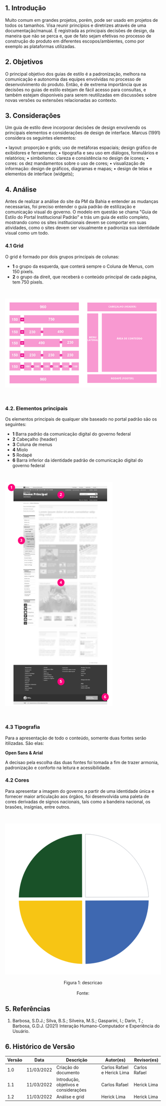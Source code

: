 ## 1. Introdução

Muito comum em grandes projetos, porém, pode ser usado em projetos de todos os tamanhos. Visa reunir princípios e diretrizes através de uma documentação/manual. É registrada as principais decisões de design, da maneira que não se perca e, que de fato sejam efetivas no processo de construção do produto em diferentes escopos/ambientes, como por exemplo as plataformas utilizadas.

## 2. Objetivos

O principal objetivo dos guias de estilo é a padronização, melhora na comunicação e autonomia das equipes envolvidas no processo de desenvolvimento do produto. Então, é de extrema importância que as decisões no guias de estilo estejam de fácil acesso para consultas, e também estejam disponiveis para serem reutilizadas em discussões sobre novas versões ou extensões relacionadas ao contexto.

## 3. Considerações

Um guia de estilo deve incorporar decisões de design envolvendo os principais elementos e considerações de design de interface. Marcus (1991) considera os seguintes elementos:

• layout: proporção e grids; uso de metáforas espaciais; design gráfico de exibidores e ferramentas;
• tipografia e seu uso em diálogos, formulários e relatórios;
• simbolismo: clareza e consistência no design de ícones;
• cores: os dez mandamentos sobre o uso de cores;
• visualização de informação: design de gráficos, diagramas e mapas;
• design de telas e elementos de interface (widgets);

## 4. Análise

Antes de realizar a análise do site da PM da Bahia e entender as mudanças necessarias, foi preciso entender o guia padrão de estilização e comunicação visual do governo. O modelo em questão se chama "Guia de Estilo do Portal Institucional Padrão" e trás um guia de estilo completo, mostrando como os sites institucionais devem se comportar em suas atividades, como o sites devem ser visualmente e padroniza sua identidade visual como um todo.

### 4.1 Grid

O grid é formado por dois grupos principais de colunas:

- **1** o grupo da esquerda, que conterá sempre o Coluna de Menus, com 150 pixels.
- **2** o grupo da direit, que receberá o conteúdo principal de cada página, tem 750 pixels.

<br>

![](../assets/grid.png)

<br>

### 4.2. Elementos principais

Os elementos principais de qualquer site baseado no portal padrão são os seguintes:

- **1** Barra padrão da comunicação digital do governo federal
- **2** Cabeçalho (header)
- **3** Coluna de menus
- **4** Miolo
- **5** Rodapé
- **6** Barra inferior da identidade padrão de comunicação digital do governo federal

<br>

![](../assets/estruturaprincipal.png)

<br>

### 4.3 Tipografia

Para a apresentação de todo o conteúdo, somente duas fontes serão itilizadas. São elas:

**Open Sans & Arial**

A decisao pela escolha das duas fontes foi tomada a fim de trazer armonia, padronização e conforto na leitura e acessibilidade.

### 4.2 Cores

Para apresentar a imagem do governo a partir de uma identidade única e fornecer maior articulação aos órgãos, foi desenvolvida uma paleta de cores derivadas de signos nacionais, tais como a bandeira nacional, os brasões, insígnias, entre outros.

<br>

![](../assets/paleta.png)

<center>
  <figcaption class="center">Figura 1: descricao</figcaption>
  <img src="" class="center"><br> 
  <figcaption class:"center">Fonte: </figcaption>
</center>

## 5. Referências

1. Barbosa, S.D.J.; Silva, B.S.; Silveira, M.S.; Gasparini, I.; Darin, T.; Barbosa, G.D.J. (2021) Interação Humano-Computador e Experiência do Usuário.

## 6. Histórico de Versão

| Versão | Data       | Descrição                             | Autor(es)                   | Revisor(es)   |
| ------ | ---------- | ------------------------------------- | --------------------------- | ------------- |
| 1.0    | 11/03/2022 | Criação do documento                  | Carlos Rafael e Herick Lima | Carlos Rafael |
| 1.1    | 11/03/2022 | Introdução, objetivos e considerações | Carlos Rafael               | Herick Lima   |
| 1.2    | 11/03/2022 | Análise e grid                        | Herick Lima                 | Herick Lima   |
